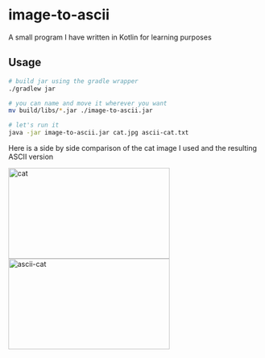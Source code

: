 # image-to-ascii
A small program I have written in Kotlin for learning purposes

## Usage
```bash
# build jar using the gradle wrapper
./gradlew jar

# you can name and move it wherever you want
mv build/libs/*.jar ./image-to-ascii.jar

# let's run it
java -jar image-to-ascii.jar cat.jpg ascii-cat.txt
```

Here is a side by side comparison of the cat image I used and the resulting ASCII version

<img src="https://user-images.githubusercontent.com/19901781/64723918-b3b8d900-d4d1-11e9-8cb9-227249a8e541.jpg" width="320" height="180" alt="cat"> <img src="https://user-images.githubusercontent.com/19901781/64723779-75231e80-d4d1-11e9-9d0e-e4c2da099dea.PNG" width="320" height="180" alt="ascii-cat">
